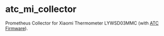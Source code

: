 # atc_mi_collector
Prometheus Collector for Xiaomi Thermometer LYWSD03MMC (with [ATC Firmware](https://github.com/pvvx/ATC_MiThermometer)).

